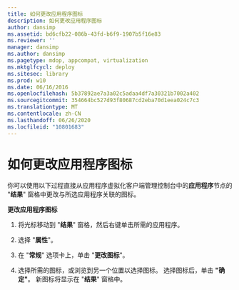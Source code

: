 ```yaml
---
title: 如何更改应用程序图标
description: 如何更改应用程序图标
author: dansimp
ms.assetid: bd6cfb22-086b-43fd-b6f9-1907b5f16e83
ms.reviewer: ''
manager: dansimp
ms.author: dansimp
ms.pagetype: mdop, appcompat, virtualization
ms.mktglfcycl: deploy
ms.sitesec: library
ms.prod: w10
ms.date: 06/16/2016
ms.openlocfilehash: 5b37892ae7a3a02c5adaa4df7a30321b7002a402
ms.sourcegitcommit: 354664bc527d93f80687cd2eba70d1eea024c7c3
ms.translationtype: MT
ms.contentlocale: zh-CN
ms.lasthandoff: 06/26/2020
ms.locfileid: "10801683"
---
```

# 如何更改应用程序图标


你可以使用以下过程直接从应用程序虚拟化客户端管理控制台中的**应用程序**节点的 "**结果**" 窗格中更改与所选应用程序关联的图标。

**更改应用程序图标**

1.  将光标移动到 "**结果**" 窗格，然后右键单击所需的应用程序。

2.  选择 "**属性**"。

3.  在 "**常规**" 选项卡上，单击 "**更改图标**"。

4.  选择所需的图标，或浏览到另一个位置以选择图标。 选择图标后，单击 **"确定"**。 新图标将显示在 "**结果**" 窗格中。

 

 






